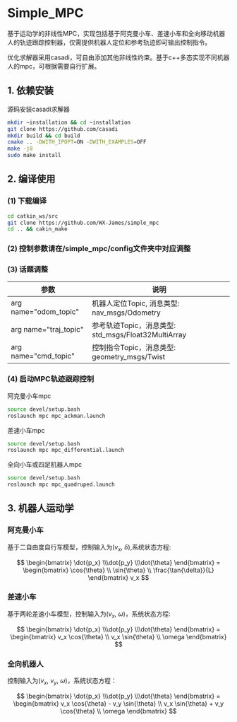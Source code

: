 # Simple_MPC
基于运动学的非线性MPC，实现包括基于阿克曼小车、差速小车和全向移动机器人的轨迹跟踪控制器，仅需提供机器人定位和参考轨迹即可输出控制指令。

优化求解器采用casadi，可自由添加其他非线性约束。基于c++多态实现不同机器人的mpc，可根据需要自行扩展。

## 1. 依赖安装
源码安装casadi求解器
```bash
mkdir ~installation && cd ~installation
git clone https://github.com/casadi
mkdir build && cd build
cmake .. -DWITH_IPOPT=ON -DWITH_EXAMPLES=OFF
make -j8
sudo make install
```

## 2. 编译使用
### (1) 下载编译
```bash
cd catkin_ws/src
git clone https://github.com/WX-James/simple_mpc
cd .. && cakin_make
```

### (2) 控制参数请在/simple_mpc/config文件夹中对应调整

### (3) 话题调整
| 参数                  | 说明                                                         |
| --------------------- | ------------------------------------------------------------ |
| arg name="odom_topic" | 机器人定位Topic, 消息类型: nav_msgs/Odometry                   |
| arg name="traj_topic" | 参考轨迹Topic，消息类型: std_msgs/Float32MultiArray  |
| arg name="cmd_topic"  | 控制指令Topic，消息类型: geometry_msgs/Twist                  |

### (4) 启动MPC轨迹跟踪控制

阿克曼小车mpc
```bash
source devel/setup.bash
roslaunch mpc mpc_ackman.launch
```

差速小车mpc
```bash
source devel/setup.bash
roslaunch mpc mpc_differential.launch
```

全向小车或四足机器人mpc
```bash
source devel/setup.bash
roslaunch mpc mpc_quadruped.launch
```

## 3. 机器人运动学
### 阿克曼小车
基于二自由度自行车模型，控制输入为($v_x$, $\delta$),系统状态方程:

$$
\begin{bmatrix} \dot{p_x} \\\dot{p_y} \\\dot{\theta} \end{bmatrix} = 
\begin{bmatrix} \cos{\theta} \\ \sin{\theta} \\ \frac{\tan{\delta}}{L} \end{bmatrix} v_x
$$
### 差速小车
基于两轮差速小车模型，控制输入为($v_x$, $\omega$)，系统状态方程:

$$
\begin{bmatrix} \dot{p_x} \\\dot{p_y} \\\dot{\theta} \end{bmatrix} = 
\begin{bmatrix} v_x \cos{\theta} \\ v_x \sin{\theta} \\ \omega \end{bmatrix} 
$$

### 全向机器人
控制输入为($v_x$, $v_y$, $\omega$)，系统状态方程：

$$
\begin{bmatrix} \dot{p_x} \\\dot{p_y} \\\dot{\theta} \end{bmatrix} = 
\begin{bmatrix} v_x \cos{\theta} - v_y \sin{\theta} \\ v_x \sin{\theta} + v_y \cos{\theta} \\ \omega \end{bmatrix} 
$$
